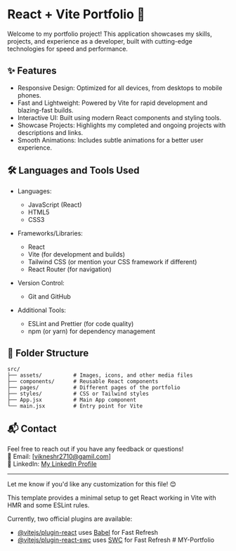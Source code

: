 
# React + Vite Portfolio 🚀

Welcome to my portfolio project! This application showcases my skills, projects, and experience as a developer, built with cutting-edge technologies for speed and performance.

## ✨ Features

- Responsive Design: Optimized for all devices, from desktops to mobile phones.  
- Fast and Lightweight: Powered by Vite for rapid development and blazing-fast builds.  
- Interactive UI: Built using modern React components and styling tools.  
- Showcase Projects: Highlights my completed and ongoing projects with descriptions and links.  
- Smooth Animations: Includes subtle animations for a better user experience.  

## 🛠️ Languages and Tools Used

- Languages:  
  - JavaScript (React)  
  - HTML5  
  - CSS3  

- Frameworks/Libraries:  
  - React  
  - Vite (for development and builds)  
  - Tailwind CSS (or mention your CSS framework if different)  
  - React Router (for navigation)

- Version Control:  
  - Git and GitHub  

- Additional Tools:  
  - ESLint and Prettier (for code quality)  
  - npm (or yarn) for dependency management  

## 📂 Folder Structure

```
src/
├── assets/          # Images, icons, and other media files
├── components/      # Reusable React components
├── pages/           # Different pages of the portfolio
├── styles/          # CSS or Tailwind styles
├── App.jsx          # Main App component
└── main.jsx         # Entry point for Vite
```

## 📬 Contact

Feel free to reach out if you have any feedback or questions!  
📧 Email: [vikneshr2710@gamil.com]  
🔗 LinkedIn: [My LinkedIn Profile](https://www.linkedin.com/in/vikneshr2710/)

---

Let me know if you'd like any customization for this file! 😊

This template provides a minimal setup to get React working in Vite with HMR and some ESLint rules.

Currently, two official plugins are available:

- [@vitejs/plugin-react](https://github.com/vitejs/vite-plugin-react/blob/main/packages/plugin-react/README.md) uses [Babel](https://babeljs.io/) for Fast Refresh
- [@vitejs/plugin-react-swc](https://github.com/vitejs/vite-plugin-react-swc) uses [SWC](https://swc.rs/) for Fast Refresh
#   M Y - P o r t f o l i o  
 